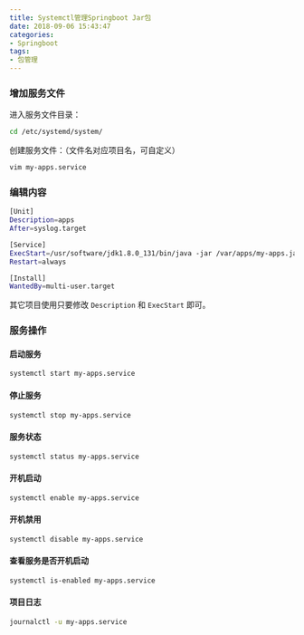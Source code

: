 ```yaml
---
title: Systemctl管理Springboot Jar包
date: 2018-09-06 15:43:47
categories: 
- Springboot
tags:
- 包管理
---
```


### 增加服务文件

进入服务文件目录：

```bash
cd /etc/systemd/system/
```

创建服务文件：（文件名对应项目名，可自定义）

```bash
vim my-apps.service
```

<!--more--> 

### 编辑内容

```bash
[Unit]
Description=apps
After=syslog.target

[Service]
ExecStart=/usr/software/jdk1.8.0_131/bin/java -jar /var/apps/my-apps.jar
Restart=always

[Install]
WantedBy=multi-user.target
```

其它项目使用只要修改 `Description` 和 `ExecStart` 即可。

### 服务操作

#### 启动服务

```bash
systemctl start my-apps.service
```

#### 停止服务

```bash
systemctl stop my-apps.service
```

#### 服务状态

```bash
systemctl status my-apps.service
```

#### 开机启动

```bash
systemctl enable my-apps.service
```

#### 开机禁用

```bash
systemctl disable my-apps.service
```

#### 查看服务是否开机启动

```bash
systemctl is-enabled my-apps.service
```

#### 项目日志

```bash
journalctl -u my-apps.service
```